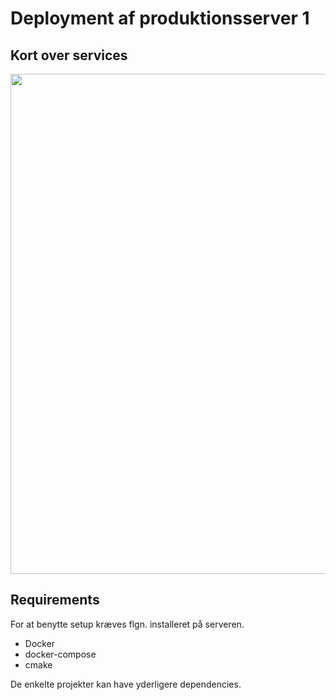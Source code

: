 # Deployment af produktionsserver 1

## Kort over services

<img src="https://github.com/frederiksberg/prod-app1-deployment/blob/master/figures/tree.svg" width="800px">

## Requirements

For at benytte setup kræves flgn. installeret på serveren.

* Docker
* docker-compose
* cmake

De enkelte projekter kan have yderligere dependencies.
